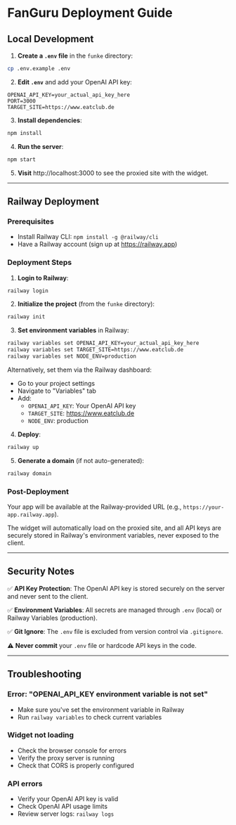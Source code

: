 # FanGuru Deployment Guide

## Local Development

1. **Create a `.env` file** in the `funke` directory:
```bash
cp .env.example .env
```

2. **Edit `.env`** and add your OpenAI API key:
```env
OPENAI_API_KEY=your_actual_api_key_here
PORT=3000
TARGET_SITE=https://www.eatclub.de
```

3. **Install dependencies**:
```bash
npm install
```

4. **Run the server**:
```bash
npm start
```

5. **Visit** http://localhost:3000 to see the proxied site with the widget.

---

## Railway Deployment

### Prerequisites
- Install Railway CLI: `npm install -g @railway/cli`
- Have a Railway account (sign up at https://railway.app)

### Deployment Steps

1. **Login to Railway**:
```bash
railway login
```

2. **Initialize the project** (from the `funke` directory):
```bash
railway init
```

3. **Set environment variables** in Railway:
```bash
railway variables set OPENAI_API_KEY=your_actual_api_key_here
railway variables set TARGET_SITE=https://www.eatclub.de
railway variables set NODE_ENV=production
```

Alternatively, set them via the Railway dashboard:
- Go to your project settings
- Navigate to "Variables" tab
- Add:
  - `OPENAI_API_KEY`: Your OpenAI API key
  - `TARGET_SITE`: https://www.eatclub.de
  - `NODE_ENV`: production

4. **Deploy**:
```bash
railway up
```

5. **Generate a domain** (if not auto-generated):
```bash
railway domain
```

### Post-Deployment

Your app will be available at the Railway-provided URL (e.g., `https://your-app.railway.app`).

The widget will automatically load on the proxied site, and all API keys are securely stored in Railway's environment variables, never exposed to the client.

---

## Security Notes

✅ **API Key Protection**: The OpenAI API key is stored securely on the server and never sent to the client.

✅ **Environment Variables**: All secrets are managed through `.env` (local) or Railway Variables (production).

✅ **Git Ignore**: The `.env` file is excluded from version control via `.gitignore`.

⚠️ **Never commit** your `.env` file or hardcode API keys in the code.

---

## Troubleshooting

### Error: "OPENAI_API_KEY environment variable is not set"
- Make sure you've set the environment variable in Railway
- Run `railway variables` to check current variables

### Widget not loading
- Check the browser console for errors
- Verify the proxy server is running
- Check that CORS is properly configured

### API errors
- Verify your OpenAI API key is valid
- Check OpenAI API usage limits
- Review server logs: `railway logs`
